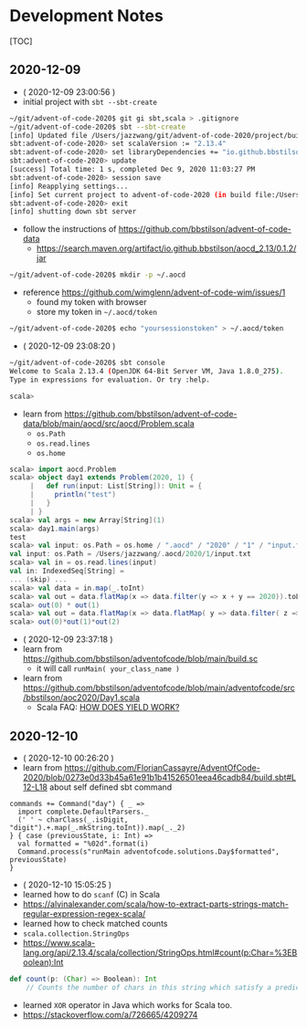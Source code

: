 # Development Notes

[TOC]

## 2020-12-09

- ( 2020-12-09 23:00:56 )
- initial project with `sbt --sbt-create`
```bash
~/git/advent-of-code-2020$ git gi sbt,scala > .gitignore
~/git/advent-of-code-2020$ sbt --sbt-create
[info] Updated file /Users/jazzwang/git/advent-of-code-2020/project/build.properties: set sbt.version to 1.3.8
sbt:advent-of-code-2020> set scalaVersion := "2.13.4"
sbt:advent-of-code-2020> set libraryDependencies += "io.github.bbstilson" % "aocd_2.13" % "0.1.2"
sbt:advent-of-code-2020> update
[success] Total time: 1 s, completed Dec 9, 2020 11:03:27 PM
sbt:advent-of-code-2020> session save
[info] Reapplying settings...
[info] Set current project to advent-of-code-2020 (in build file:/Users/jazzwang/git/advent-of-code-2020/)
sbt:advent-of-code-2020> exit
[info] shutting down sbt server
```
- follow the instructions of <https://github.com/bbstilson/advent-of-code-data>
    - https://search.maven.org/artifact/io.github.bbstilson/aocd_2.13/0.1.2/jar
```bash
~/git/advent-of-code-2020$ mkdir -p ~/.aocd
```
- reference https://github.com/wimglenn/advent-of-code-wim/issues/1
    - found my token with browser
    - store my token in `~/.aocd/token`
```bash
~/git/advent-of-code-2020$ echo "yoursessionstoken" > ~/.aocd/token
```
- ( 2020-12-09 23:08:20 )
```bash
~/git/advent-of-code-2020$ sbt console
Welcome to Scala 2.13.4 (OpenJDK 64-Bit Server VM, Java 1.8.0_275).
Type in expressions for evaluation. Or try :help.

scala>
```
- learn from https://github.com/bbstilson/advent-of-code-data/blob/main/aocd/src/aocd/Problem.scala
    - `os.Path`
    - `os.read.lines`
    - `os.home`

```scala
scala> import aocd.Problem
scala> object day1 extends Problem(2020, 1) {
     |   def run(input: List[String]): Unit = {
     |     println("test")
     |   }
     | }
scala> val args = new Array[String](1)
scala> day1.main(args)
test
scala> val input: os.Path = os.home / ".aocd" / "2020" / "1" / "input.txt"
val input: os.Path = /Users/jazzwang/.aocd/2020/1/input.txt
scala> val in = os.read.lines(input)
val in: IndexedSeq[String] =
... (skip) ...
scala> val data = in.map(_.toInt)
scala> val out = data.flatMap(x => data.filter(y => x + y == 2020)).toList
scala> out(0) * out(1)
scala> val out = data.flatMap(x => data.flatMap( y => data.filter( z => x + y + z == 2020))).distinct.toList
scala> out(0)*out(1)*out(2)
```
- ( 2020-12-09 23:37:18 )
- learn from https://github.com/bbstilson/adventofcode/blob/main/build.sc
    - it will call `runMain( your_class_name )`
- learn from https://github.com/bbstilson/adventofcode/blob/main/adventofcode/src/bbstilson/aoc2020/Day1.scala
  - Scala FAQ: [HOW DOES YIELD WORK?](https://docs.scala-lang.org/tutorials/FAQ/yield.html)

## 2020-12-10

- ( 2020-12-10 00:26:20 )
- learn from https://github.com/FlorianCassayre/AdventOfCode-2020/blob/0273e0d33b45a61e91b1b41526501eea46cadb84/build.sbt#L12-L18 about self defined sbt command
```
commands += Command("day") { _ =>
  import complete.DefaultParsers._
  (' ' ~ charClass(_.isDigit, "digit").+.map(_.mkString.toInt)).map(_._2)
} { case (previousState, i: Int) =>
  val formatted = "%02d".format(i)
  Command.process(s"runMain adventofcode.solutions.Day$formatted", previousState)
}
```
- ( 2020-12-10 15:05:25 )
- learned how to do `scanf` (C) in Scala
- https://alvinalexander.com/scala/how-to-extract-parts-strings-match-regular-expression-regex-scala/
- learned how to check matched counts
- `scala.collection.StringOps`
- https://www.scala-lang.org/api/2.13.4/scala/collection/StringOps.html#count(p:Char=%3EBoolean):Int
```scala
def count(p: (Char) => Boolean): Int
    // Counts the number of chars in this string which satisfy a predicate
```
- learned `XOR` operator in Java which works for Scala too.
- https://stackoverflow.com/a/726665/4209274